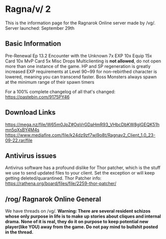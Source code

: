 # Ragna/v/ 2

This is the information page for the Ragnarok Online server made by /vg/.
Server launched: September 29th

## Basic Information

Pre-Renewal
Ep 13.2 Encounter with the Unknown
7x EXP
10x Equip
15x Card
10x MvP Card
5x Misc Drops
Multiclienting is **not allowed**, do not open more than one instance of the game.
HP and SP regeneration is greatly increased
EXP requirements at Level 90~99 for non-rebirthed character is lowered, meaning you can transcend faster.
Boss Monsters always spawn at the minimum range of their spawn timers

For a 100% complete changelog of all that's changed: https://pastebin.com/9175PY46

## Download Links

https://mega.nz/file/W65m0JpZ#OqVrGDaHmR93_VHbcDbKW8glGEQK51hmn5qXsBY4M4s
https://www.mediafire.com/file/k24dz9zf7wj9o8t/Ragnav2_Client_1.0_23-09-22.rar/file

## Antivirus issues

Antivirus software has a profound dislike for Thor patcher, which is the stuff we use to send updated files to your client. Set the exception or will keep getting deleted/quarantined.
Thor Patcher info: https://rathena.org/board/files/file/2259-thor-patcher/

## /rog/ Ragnarok Online General

We have threads on /vg/.
**Warning: There are several resident schizos whose only purpose in life is to make up stories about cliques and internal drama. None of it is real, they do it on purpose to keep potential new player(like YOU) away from the game. Do not pay mind to bullshit posted in the thread.**